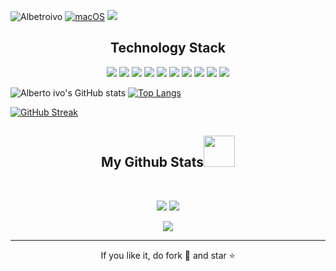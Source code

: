 ![Albetroivo](https://img.shields.io/github/followers/albertoivo?style=social) [![macOS](https://svgshare.com/i/ZjP.svg)](https://svgshare.com/i/ZjP.svg) ![](https://komarev.com/ghpvc/?username=albertoivo)


<h2 align="center">Technology Stack</h2>

<p align="center">
<img src="https://img.shields.io/badge/-Python-black?style=flat-square&logo=python"/>
<img src="https://img.shields.io/badge/-Jupyter-black?style=flat-square&logo=jupyter"/>
<img src="https://img.shields.io/badge/-Java-black?style=flat-square&logo=java"/>
<img src="https://img.shields.io/badge/-HTML5-black?style=flat-square&logo=html5"/>
<img src="https://img.shields.io/badge/-CSS3-black?style=flat-square&logo=css3"/>
<img src="https://img.shields.io/badge/-JavaScript-black?style=flat-square&logo=javascript"/>
<img src="https://img.shields.io/badge/-React-black?style=flat-square&logo=react"/>
<img src="https://img.shields.io/badge/-PostgreSQL-black?style=flat-square&logo=postgresql"/>
<img src="https://img.shields.io/badge/-Git-black?style=flat-square&logo=git"/>
<img src="https://img.shields.io/badge/-GitHub-black?style=flat-square&logo=github"/>
</p>


![Alberto ivo's GitHub stats](https://github-readme-stats.vercel.app/api?username=albertoivo&show_icons=true&theme=nightowl)  [![Top Langs](https://github-readme-stats.vercel.app/api/top-langs/?username=albertoivo&layout=compact&langs_count=8&theme=nightowl)](https://github.com/anuraghazra/github-readme-stats)

[![GitHub Streak](http://github-readme-streak-stats.herokuapp.com?user=albertoivo&theme=nightowl&hide_border=true)](https://git.io/streak-stats)

<h2 align="center">
  My Github Stats<img src="https://media.giphy.com/media/VgCDAzcKvsR6OM0uWg/giphy.gif" width="50">
</h2>
 
<br>

<p align = "center">
  <img  src = "https://github-readme-stats.vercel.app/api?username=albertoivo&show_icons=true&theme=nightowl&line_height=27">
  <img src = "https://github-readme-stats.vercel.app/api/top-langs/?username=albertoivo&hide=html,css,&theme=nightowl">
</p>

<p align = "center">
 <img  src="https://github-readme-streak-stats.herokuapp.com/?user=albertoivo&show_icons=true&locale=en&layout=compact&theme=nightowl&line_height=0" />
</p> 

<hr>
  
<p align="center">If you like it, do fork 🍴 and star ⭐</p>
